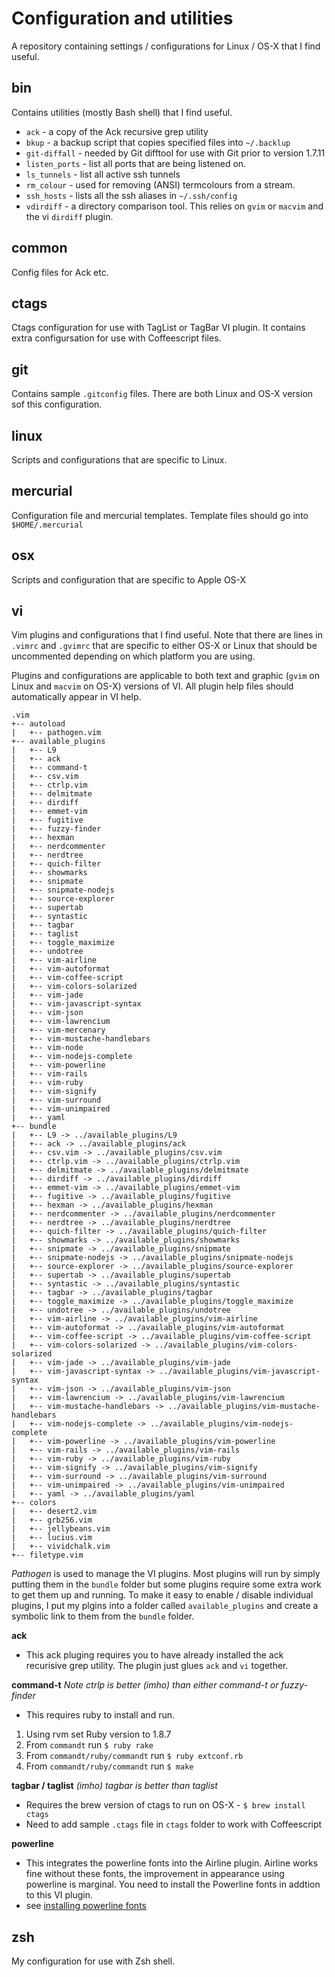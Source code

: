 Configuration and utilities
===========================
A repository containing settings / configurations for Linux / OS-X that I find useful.

bin
---
Contains utilities (mostly Bash shell) that I find useful.

* `ack` - a copy of the Ack recursive grep utility
* `bkup` - a backup script that copies specified files into `~/.backlup`
* `git-diffall` - needed by Git difftool for use with Git prior to version 1.7.11
* `listen_ports` - list all ports that are being listened on.
* `ls_tunnels` - list all active ssh tunnels
* `rm_colour` - used for removing (ANSI) termcolours from a stream.
* `ssh_hosts` - lists all the ssh aliases in `~/.ssh/config`
* `vdirdiff` - a directory comparison tool.  This relies on `gvim` or `macvim` and the vi `dirdiff` plugin.

common
------
Config files for Ack etc.

ctags
-----
Ctags configuration for use with TagList or TagBar VI plugin.  It contains extra configursation for use with Coffeescript files.

git
---
Contains sample `.gitconfig` files.  There are both Linux and OS-X version sof this configuration.

linux
-----
Scripts and configurations that are specific to Linux.

mercurial
---------
Configuration file and mercurial templates.  Template files should go into `$HOME/.mercurial`

osx
---
Scripts and configuration that are specific to Apple OS-X

vi
--
Vim plugins and configurations that I find useful. Note that there are lines in `.vimrc` and `.gvimrc` that are specific to either OS-X or Linux that should be uncommented depending on which platform you are using.

Plugins and configurations are applicable to both text and graphic (`gvim` on Linux and `macvim` on OS-X) versions of VI. All plugin help files should automatically appear in VI help.

    .vim
    +-- autoload
    |   +-- pathogen.vim
    +-- available_plugins
    |   +-- L9
    |   +-- ack
    |   +-- command-t
    |   +-- csv.vim
    |   +-- ctrlp.vim
    |   +-- delmitmate
    |   +-- dirdiff
    |   +-- emmet-vim
    |   +-- fugitive
    |   +-- fuzzy-finder
    |   +-- hexman
    |   +-- nerdcommenter
    |   +-- nerdtree
    |   +-- quich-filter
    |   +-- showmarks
    |   +-- snipmate
    |   +-- snipmate-nodejs
    |   +-- source-explorer
    |   +-- supertab
    |   +-- syntastic
    |   +-- tagbar
    |   +-- taglist
    |   +-- toggle_maximize
    |   +-- undotree
    |   +-- vim-airline
    |   +-- vim-autoformat
    |   +-- vim-coffee-script
    |   +-- vim-colors-solarized
    |   +-- vim-jade
    |   +-- vim-javascript-syntax
    |   +-- vim-json
    |   +-- vim-lawrencium
    |   +-- vim-mercenary
    |   +-- vim-mustache-handlebars
    |   +-- vim-node
    |   +-- vim-nodejs-complete
    |   +-- vim-powerline
    |   +-- vim-rails
    |   +-- vim-ruby
    |   +-- vim-signify
    |   +-- vim-surround
    |   +-- vim-unimpaired
    |   +-- yaml
    +-- bundle
    |   +-- L9 -> ../available_plugins/L9
    |   +-- ack -> ../available_plugins/ack
    |   +-- csv.vim -> ../available_plugins/csv.vim
    |   +-- ctrlp.vim -> ../available_plugins/ctrlp.vim
    |   +-- delmitmate -> ../available_plugins/delmitmate
    |   +-- dirdiff -> ../available_plugins/dirdiff
    |   +-- emmet-vim -> ../available_plugins/emmet-vim
    |   +-- fugitive -> ../available_plugins/fugitive
    |   +-- hexman -> ../available_plugins/hexman
    |   +-- nerdcommenter -> ../available_plugins/nerdcommenter
    |   +-- nerdtree -> ../available_plugins/nerdtree
    |   +-- quich-filter -> ../available_plugins/quich-filter
    |   +-- showmarks -> ../available_plugins/showmarks
    |   +-- snipmate -> ../available_plugins/snipmate
    |   +-- snipmate-nodejs -> ../available_plugins/snipmate-nodejs
    |   +-- source-explorer -> ../available_plugins/source-explorer
    |   +-- supertab -> ../available_plugins/supertab
    |   +-- syntastic -> ../available_plugins/syntastic
    |   +-- tagbar -> ../available_plugins/tagbar
    |   +-- toggle_maximize -> ../available_plugins/toggle_maximize
    |   +-- undotree -> ../available_plugins/undotree
    |   +-- vim-airline -> ../available_plugins/vim-airline
    |   +-- vim-autoformat -> ../available_plugins/vim-autoformat
    |   +-- vim-coffee-script -> ../available_plugins/vim-coffee-script
    |   +-- vim-colors-solarized -> ../available_plugins/vim-colors-solarized
    |   +-- vim-jade -> ../available_plugins/vim-jade
    |   +-- vim-javascript-syntax -> ../available_plugins/vim-javascript-syntax
    |   +-- vim-json -> ../available_plugins/vim-json
    |   +-- vim-lawrencium -> ../available_plugins/vim-lawrencium
    |   +-- vim-mustache-handlebars -> ../available_plugins/vim-mustache-handlebars
    |   +-- vim-nodejs-complete -> ../available_plugins/vim-nodejs-complete
    |   +-- vim-powerline -> ../available_plugins/vim-powerline
    |   +-- vim-rails -> ../available_plugins/vim-rails
    |   +-- vim-ruby -> ../available_plugins/vim-ruby
    |   +-- vim-signify -> ../available_plugins/vim-signify
    |   +-- vim-surround -> ../available_plugins/vim-surround
    |   +-- vim-unimpaired -> ../available_plugins/vim-unimpaired
    |   +-- yaml -> ../available_plugins/yaml
    +-- colors
    |   +-- desert2.vim
    |   +-- grb256.vim
    |   +-- jellybeans.vim
    |   +-- lucius.vim
    |   +-- vividchalk.vim
    +-- filetype.vim

*Pathogen* is used to manage the VI plugins.  Most plugins will run by simply putting them in the `bundle` folder but some plugins require some extra work to get them up and running. To make it easy to enable / disable individual plugins, I put my plgins into a folder called `available_plugins` and create a symbolic link to them from the `bundle` folder.

**ack**

* This ack pluging requires you to have already installed the ack recurisive grep utility.  The plugin just glues `ack` and `vi` together.

**command-t**
*Note ctrlp is better (imho) than either command-t or fuzzy-finder*

* This requires ruby to install and run.

1. Using rvm set Ruby version to 1.8.7
2. From `commandt` run `$ ruby rake`
3. From `commandt/ruby/commandt` run `$ ruby extconf.rb`
4. From `commandt/ruby/commandt` run `$ make`

**tagbar / taglist**
*(imho) tagbar is better than taglist*

* Requires the brew version of ctags to run on OS-X - `$ brew install ctags`
* Need to add sample `.ctags` file in `ctags` folder to work with Coffeescript

**powerline**

* This integrates the powerline fonts into the Airline plugin.  Airline works fine without these fonts, the improvement in appearance using powerline is marginal.  You need to install the Powerline fonts in addtion to this VI plugin.
* see [installing powerline fonts](https://powerline.readthedocs.org/en/latest/introduction.html) 

zsh
---
My configuration for use with Zsh shell.

